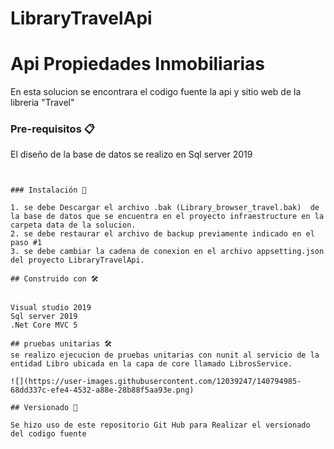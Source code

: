 # LibraryTravelApi
# Api Propiedades Inmobiliarias

En esta solucion se encontrara el codigo fuente la api y sitio web de la libreria "Travel"




### Pre-requisitos 📋
El diseño de la base de datos se realizo en Sql server 2019
```


### Instalación 🔧

1. se debe Descargar el archivo .bak (Library_browser_travel.bak)  de la base de datos que se encuentra en el proyecto infraestructure en la carpeta data de la solucion.
2. se debe restaurar el archivo de backup previamente indicado en el paso #1
3. se debe cambiar la cadena de conexion en el archivo appsetting.json del proyecto LibraryTravelApi.

## Construido con 🛠️


Visual studio 2019
Sql server 2019
.Net Core MVC 5

## pruebas unitarias 🛠️
se realizo ejecucion de pruebas unitarias con nunit al servicio de la entidad Libro ubicada en la capa de core llamado LibrosService.

![](https://user-images.githubusercontent.com/12039247/140794985-68dd337c-efe4-4532-a88e-28b88f5aa93e.png)

## Versionado 📌

Se hizo uso de este repositorio Git Hub para Realizar el versionado del codigo fuente



